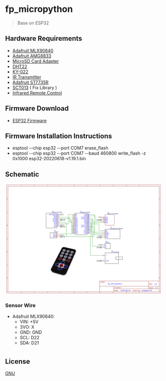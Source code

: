 # fp_micropython
> Base on ESP32
## Hardware Requirements
- [Adafruit MLX90640](https://www.adafruit.com/product/4407)
- [Adafruit AMG8833](https://www.adafruit.com/product/3538)
- [MicroSD Card Adapter]()
- [DHT22]()
- [KY-022]()
- [IR Transmitter]()
- [Adafruit ST7735R](https://www.adafruit.com/product/358)
- [SCT013]() ( Fix Library )
- [Infrared Remote Control]()
## Firmware Download
- [ESP32 Firmware](https://micropython.org/resources/firmware/esp32-20220618-v1.19.1.bin)
## Firmware Installation Instructions
- esptool --chip esp32 --port COM7 erase_flash
- esptool --chip esp32 --port COM7 --baud 460800 write_flash -z 0x1000 esp32-20220618-v1.19.1.bin
## Schematic
![](https://raw.githubusercontent.com/nueapop/fp_micropython/main/assets/images/schematic.png)
### Sensor Wire
- Adafruit MLX90640:
  - VIN: +5V
  - 3VO: X
  - GND: GND
  - SCL: D22
  - SDA: D21
#
## License

[GNU](https://github.com/nueapop/fp_micropython/blob/main/LICENSE)
